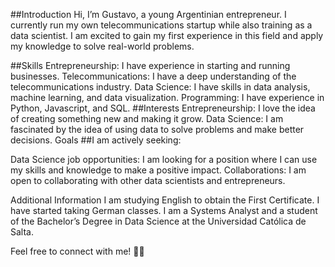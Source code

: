 ##Introduction
Hi, I’m Gustavo, a young Argentinian entrepreneur. I currently run my own telecommunications startup while also training as a data scientist. I am excited to gain my first experience in this field and apply my knowledge to solve real-world problems.

##Skills
Entrepreneurship: I have experience in starting and running businesses.
Telecommunications: I have a deep understanding of the telecommunications industry.
Data Science: I have skills in data analysis, machine learning, and data visualization.
Programming: I have experience in Python, Javascript, and SQL.
##Interests
Entrepreneurship: I love the idea of creating something new and making it grow.
Data Science: I am fascinated by the idea of using data to solve problems and make better decisions.
Goals
##I am actively seeking:

Data Science job opportunities: I am looking for a position where I can use my skills and knowledge to make a positive impact.
Collaborations: I am open to collaborating with other data scientists and entrepreneurs.

Additional Information
I am studying English to obtain the First Certificate.
I have started taking German classes.
I am a Systems Analyst and a student of the Bachelor’s Degree in Data Science at the Universidad Católica de Salta.

Feel free to connect with me! 🚀🌟

